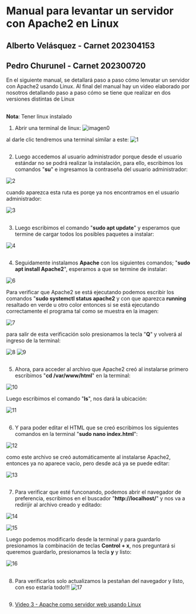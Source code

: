 # Manual para levantar un servidor con Apache2 en Linux
## Alberto Velásquez - Carnet 202304153
## Pedro Churunel - Carnet 202300720

En el siguiente manual, se detallará paso a paso cómo lenvatar un servidor con Apache2 usando Linux.
Al final del manual hay un video elaborado por nosotros detallando paso a paso cómo se tiene que realizar en dos versiones distintas de Linux


##
**Nota**: Tener linux instalado

1) Abrir una terminal de linux: 
![imagen0](https://raw.githubusercontent.com/Churunel/PRAINIC_PedroChurunel_202300720/refs/heads/main/Informe3_SistemasOperativos/imagenes/0.png)

al darle clic tendremos una terminal similar a este:
![1](https://raw.githubusercontent.com/Churunel/PRAINIC_PedroChurunel_202300720/refs/heads/main/Informe3_SistemasOperativos/imagenes/1.png)

##
2) Luego accedemos al usuario administrador porque desde el usuario estándar no se podrá realizar la instalación, para ello, escribimos los comandos "**su**" e ingresamos la contraseña del usuario administrador:

![2](https://raw.githubusercontent.com/Churunel/PRAINIC_PedroChurunel_202300720/main/Informe3_SistemasOperativos/imagenes/2.png)

cuando aparezca esta ruta es porqe ya nos encontramos en el usuario administrador:

![3](https://raw.githubusercontent.com/Churunel/PRAINIC_PedroChurunel_202300720/main/Informe3_SistemasOperativos/imagenes/3.png)
##
3) Luego escribimos el comando "**sudo apt update**" y esperamos que termine de cargar todos los posibles paquetes a instalar:

![4](https://raw.githubusercontent.com/Churunel/PRAINIC_PedroChurunel_202300720/main/Informe3_SistemasOperativos/imagenes/4.png)

##

4) Seguidamente instalamos **Apache** con los siguientes comandos; "**sudo apt install Apache2**", esperamos a que se termine de instalar:

![6](https://raw.githubusercontent.com/Churunel/PRAINIC_PedroChurunel_202300720/main/Informe3_SistemasOperativos/imagenes/6.png)

Para verificar que Apache2 se está ejecutando podemos escribir los comandos "**sudo systemctl status apache2** y con que aparezca **running** resaltado en verde u otro color entonces si se está ejecutando correctamente el programa tal como se muestra en la imagen: 

![7](https://raw.githubusercontent.com/Churunel/PRAINIC_PedroChurunel_202300720/main/Informe3_SistemasOperativos/imagenes/7.png)

para salir de esta verificación solo presionamos la tecla "**Q**" y volverá al ingreso de la terminal: 

![8](https://raw.githubusercontent.com/Churunel/PRAINIC_PedroChurunel_202300720/main/Informe3_SistemasOperativos/imagenes/8.png)
![9](https://raw.githubusercontent.com/Churunel/PRAINIC_PedroChurunel_202300720/main/Informe3_SistemasOperativos/imagenes/9.png)

##

5) Ahora, para acceder al archivo que Apache2 creó al instalarse primero escribimos "**cd /var/www/html**" en la terminal:

![10](https://raw.githubusercontent.com/Churunel/PRAINIC_PedroChurunel_202300720/main/Informe3_SistemasOperativos/imagenes/10.png)

Luego escribimos el comando "**ls**", nos dará la ubicación: 

![11](https://raw.githubusercontent.com/Churunel/PRAINIC_PedroChurunel_202300720/main/Informe3_SistemasOperativos/imagenes/11.png)

##

6) Y para poder editar el HTML que se creó escribimos los siguientes comandos en la terminal "**sudo nano index.html**":

![12](https://raw.githubusercontent.com/Churunel/PRAINIC_PedroChurunel_202300720/main/Informe3_SistemasOperativos/imagenes/12.png)

como este archivo se creó automáticamente al instalarse Apache2, entonces ya no aparece vacío, pero desde acá ya se puede editar: 

![13](https://raw.githubusercontent.com/Churunel/PRAINIC_PedroChurunel_202300720/main/Informe3_SistemasOperativos/imagenes/13.png)

##

7) Para verificar que esté funconando, podemos abrir el navegador de preferencia, escribimos en el buscador "**http://localhost/**" y nos va a redirijir al archivo creado y editado:

![14](https://raw.githubusercontent.com/Churunel/PRAINIC_PedroChurunel_202300720/main/Informe3_SistemasOperativos/imagenes/14.png)

![15](https://raw.githubusercontent.com/Churunel/PRAINIC_PedroChurunel_202300720/main/Informe3_SistemasOperativos/imagenes/15.png)

Luego podemos modificarlo desde la terminal y para guardarlo presionamos la combinación de teclas **Control + x**, nos preguntará si queremos guardarlo, presionamos la tecla **y** y listo:

![16](https://raw.githubusercontent.com/Churunel/PRAINIC_PedroChurunel_202300720/main/Informe3_SistemasOperativos/imagenes/16.png)

##

8) Para verificarlos solo actualizamos la pestañan del navegador y listo, con eso estaría todo!!!
![17](https://raw.githubusercontent.com/Churunel/PRAINIC_PedroChurunel_202300720/main/Informe3_SistemasOperativos/imagenes/17.png)

##

9) [Video 3 - Apache como servidor web usando Linux](https://youtu.be/Z348Y20zPZU)

